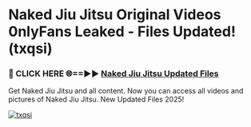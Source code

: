 # Naked Jiu Jitsu Original Videos 0nlyFans Leaked - Files Updated! (txqsi)

<h3>🔴 CLICK HERE 🌐==►► <a href="https://tinyurl.com/up5wt9bj" rel="nofollow">Naked Jiu Jitsu Updated Files</a></h3>

Get Naked Jiu Jitsu and all content. Now you can access all videos and pictures of Naked Jiu Jitsu. New Updated Files 2025!

[![txqsi](https://i.imgur.com/ABiUzMV.gif)](https://tinyurl.com/up5wt9bj)
